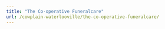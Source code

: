 ```yaml
---
title: "The Co-operative Funeralcare"
url: /cowplain-waterlooville/the-co-operative-funeralcare/
---
```


